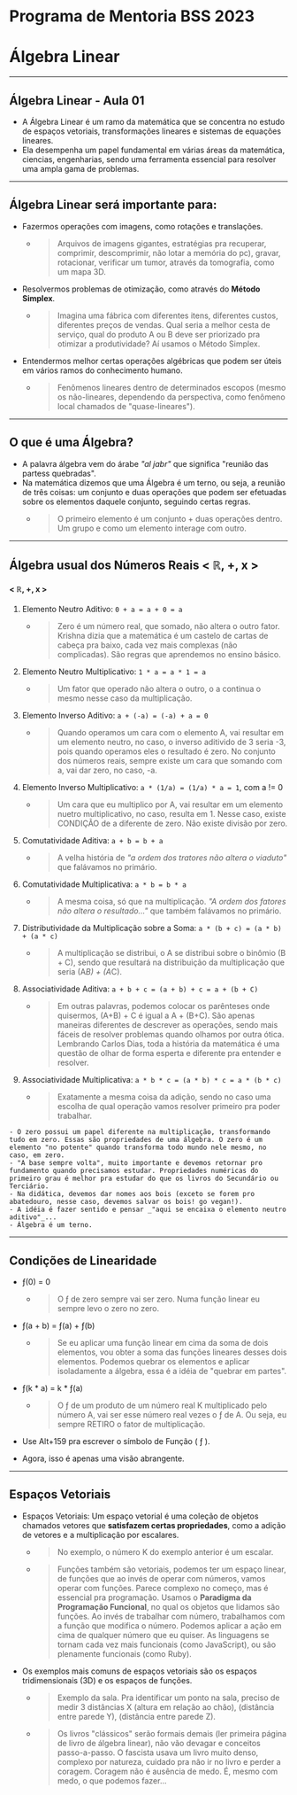 # Programa de Mentoria BSS 2023
# Álgebra Linear

___

## Álgebra Linear - Aula 01

- A Álgebra Linear é um ramo da matemática que se concentra no estudo de espaços vetoriais, transformações lineares e sistemas de equações lineares.
- Ela desempenha um papel fundamental em várias áreas da matemática, ciencias, engenharias, sendo uma ferramenta essencial para resolver uma ampla gama de problemas. 

___ 

## Álgebra Linear será importante para:

- Fazermos operações com imagens, como rotações e translações.
  - > Arquivos de imagens gigantes, estratégias pra recuperar, comprimir, descomprimir, não lotar a memória do pc), gravar, rotacionar, verificar um tumor, através da tomografia, como um mapa 3D.

- Resolvermos problemas de otimização, como através do __Método Simplex__.
  - > Imagina uma fábrica com diferentes itens, diferentes custos, diferentes preços de vendas. Qual seria a melhor cesta de serviço, qual do produto A ou B deve ser priorizado pra otimizar a produtividade? Aí usamos o Método Simplex. 

- Entendermos melhor certas operações algébricas que podem ser úteis em vários ramos do conhecimento humano.
  - > Fenômenos lineares dentro de determinados escopos (mesmo os não-lineares, dependendo da perspectiva, como fenômeno local chamados de "quase-lineares").

___

## O que é uma Álgebra? 

- A palavra álgebra vem do árabe _"al jabr"_ que significa "reunião das partess quebradas".
- Na matemática dizemos que uma Álgebra é um terno, ou seja, a reunião de três coisas: um conjunto e duas operações que podem ser efetuadas sobre os elementos daquele conjunto, seguindo certas regras.
  - > O primeiro elemento é um conjunto + duas operações dentro. Um grupo e como um elemento interage com outro.

___

## Álgebra usual dos Números Reais < ℝ, +, x >

#### < ℝ, +, x >

1) Elemento Neutro Aditivo: `0 + a = a + 0 = a`
   - > Zero é um número real, que somado, não altera o outro fator. Krishna dizia que a matemática é um castelo de cartas de cabeça pra baixo, cada vez mais complexas (não complicadas). São regras que aprendemos no ensino básico.
2) Elemento Neutro Multiplicativo: `1 * a = a * 1 = a`
   - > Um fator que operado não altera o outro, o a continua o mesmo nesse caso da multiplicação.
3) Elemento Inverso Aditivo: `a + (-a) = (-a) + a = 0`
   - > Quando operamos um cara com o elemento A, vai resultar em um elemento neutro, no caso, o inverso aditivido de 3 seria -3, pois quando operamos eles o resultado é zero. No conjunto dos números reais, sempre existe um cara que somando com a, vai dar zero, no caso, -a. 
4) Elemento Inverso Multiplicativo: `a * (1/a) = (1/a) * a = 1`, com a != 0
   - > Um cara que eu multiplico por A, vai resultar em um elemento nuetro multiplicativo, no caso, resulta em 1. Nesse caso, existe CONDIÇÃO de a diferente de zero. Não existe divisão por zero. 
5) Comutatividade Aditiva: `a + b = b + a`
   - > A velha história de _"a ordem dos tratores não altera o viaduto"_ que falávamos no primário.
6) Comutatividade Multiplicativa: `a * b = b * a`
   - > A mesma coisa, só que na multiplicação. _"A ordem dos fatores não altera o resultado..."_ que também falávamos no primário.
7) Distributividade da Multiplicação sobre a Soma: `a * (b + c) = (a * b) + (a * c)`
   - > A multiplicação se distribui, o A se distribui sobre o binômio (B + C), sendo que resultará na distribuição da multiplicação que seria (A*B) + (A*C).
8) Associatividade Aditiva: `a + b + c = (a + b) + c = a + (b + C)`
   - > Em outras palavras, podemos colocar os parênteses onde quisermos, (A+B) + C é igual a A + (B+C). São apenas maneiras diferentes de descrever as operações, sendo mais fáceis de resolver problemas quando olhamos por outra ótica. Lembrando Carlos Dias, toda a história da matemática é uma questão de olhar de forma esperta e diferente pra entender e resolver.
9) Associatividade Multiplicativa: `a * b * c = (a * b) * c = a * (b * c)`
   - > Exatamente a mesma coisa da adição, sendo no caso uma escolha de qual operação vamos resolver primeiro pra poder trabalhar.
```
- O zero possui um papel diferente na multiplicação, transformando tudo em zero. Essas são propriedades de uma álgebra. O zero é um elemento "no potente" quando transforma todo mundo nele mesmo, no caso, em zero. 
- "A base sempre volta", muito importante e devemos retornar pro fundamento quando precisamos estudar. Propriedades numéricas do primeiro grau é melhor pra estudar do que os livros do Secundário ou Terciário.
- Na didática, devemos dar nomes aos bois (exceto se forem pro abatedouro, nesse caso, devemos salvar os bois! go vegan!).
- A idéia é fazer sentido e pensar _"aqui se encaixa o elemento neutro aditivo"_... 
- Álgebra é um terno.
```
___

## Condições de Linearidade 

- ƒ(0) = 0
  - > O ƒ de zero sempre vai ser zero. Numa função linear eu sempre levo o zero no zero.
- ƒ(a + b) = ƒ(a) + ƒ(b)
  - > Se eu aplicar uma função linear em cima da soma de dois elementos, vou obter a soma das funções lineares desses dois elementos. Podemos quebrar os elementos e aplicar isoladamente a álgebra, essa é a idéia de "quebrar em partes". 
- ƒ(k * a) = k * ƒ(a)
  - > O ƒ de um produto de um número real K multiplicado pelo número A, vai ser esse número real vezes o ƒ de A. Ou seja, eu sempre RETIRO o fator de multiplicação. 

- Use Alt+159 pra escrever o símbolo de Função ( ƒ ).
- Agora, isso é apenas uma visão abrangente.

___

## Espaços Vetoriais

- Espaços Vetoriais: Um espaço vetorial é uma coleção de objetos chamados vetores que __satisfazem certas propriedades__, como a adição de vetores e a multiplicação por escalares.
  - > No exemplo, o número K do exemplo anterior é um escalar. 
  - > Funções também são vetoriais, podemos ter um espaço linear, de funções que ao invés de operar com números, vamos operar com funções. Parece complexo no começo, mas é essencial pra programação. Usamos o __Paradigma da Programação Funcional__, no qual os objetos que lidamos são funções. Ao invés de trabalhar com número, trabalhamos com a função que modifica o número. Podemos aplicar a ação em cima de qualquer número que eu quiser. As linguagens se tornam cada vez mais funcionais (como JavaScript), ou são plenamente funcionais (como Ruby).

- Os exemplos mais comuns de espaços vetoriais são os espaços tridimensionais (3D) e os espaços de funções.
  - > Exemplo da sala. Pra identificar um ponto na sala, preciso de medir 3 distâncias X (altura em relação ao chão), (distância entre parede Y), (distância entre parede Z).
  - > Os livros "clássicos" serão formais demais (ler primeira página de livro de álgebra linear), não vão devagar e conceitos passo-a-passo. O fascista usava um livro muito denso, complexo por natureza, cuidado pra não ir no livro e perder a coragem. Coragem não é ausência de medo. É, mesmo com medo, o que podemos fazer...  

